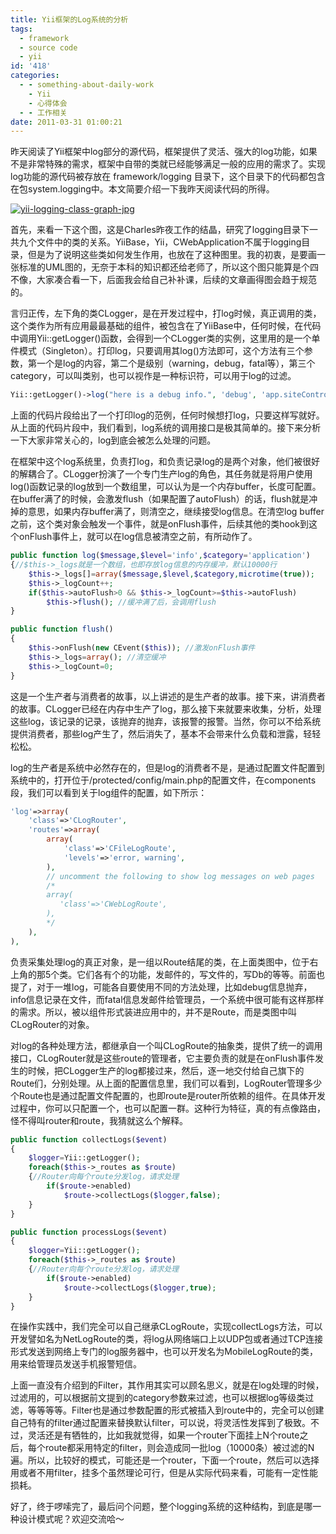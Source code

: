 ```yaml
---
title: Yii框架的Log系统的分析
tags:
  - framework
  - source code
  - yii
id: '418'
categories:
  - - something-about-daily-work
    - Yii
    - 心得体会
  - - 工作相关
date: 2011-03-31 01:00:21
---
```


昨天阅读了Yii框架中log部分的源代码，框架提供了灵活、强大的log功能，如果不是非常特殊的需求，框架中自带的类就已经能够满足一般的应用的需求了。实现log功能的源代码被存放在 framework/logging 目录下，这个目录下的代码都包含在包system.logging中。本文简要介绍一下我昨天阅读代码的所得。
<!-- more -->
[![yii-logging-class-graph-jpg](http://sexywp.com/wp-content/uploads/2011/03/class-graph.jpg)](http://sexywp.com/wp-content/uploads/2011/03/class-graph.jpg)

首先，来看一下这个图，这是Charles昨夜工作的结晶，研究了logging目录下一共九个文件中的类的关系。YiiBase，Yii，CWebApplication不属于logging目录，但是为了说明这些类如何发生作用，也放在了这种图里。我的初衷，是要画一张标准的UML图的，无奈于本科的知识都还给老师了，所以这个图只能算是个四不像，大家凑合看一下，后面我会给自己补补课，后续的文章画得图会趋于规范的。

言归正传，左下角的类CLogger，是在开发过程中，打log时候，真正调用的类，这个类作为所有应用最最基础的组件，被包含在了YiiBase中，任何时候，在代码中调用Yii::getLogger()函数，会得到一个CLogger类的实例，这里用的是一个单件模式（Singleton）。打印log，只要调用其log()方法即可，这个方法有三个参数，第一个是log的内容，第二个是级别（warning，debug，fatal等），第三个category，可以叫类别，也可以视作是一种标识符，可以用于log的过滤。

```php
Yii::getLogger()->log("here is a debug info.", 'debug', 'app.siteController');

```

上面的代码片段给出了一个打印log的范例，任何时候想打log，只要这样写就好。从上面的代码片段中，我们看到，log系统的调用接口是极其简单的。接下来分析一下大家非常关心的，log到底会被怎么处理的问题。

在框架中这个log系统里，负责打log，和负责记录log的是两个对象，他们被很好的解耦合了。CLogger扮演了一个专门生产log的角色，其任务就是将用户使用log()函数记录的log放到一个数组里，可以认为是一个内存buffer，长度可配置。在buffer满了的时候，会激发flush（如果配置了autoFlush）的话，flush就是冲掉的意思，如果内存buffer满了，则清空之，继续接受log信息。在清空log buffer之前，这个类对象会触发一个事件，就是onFlush事件，后续其他的类hook到这个onFlush事件上，就可以在log信息被清空之前，有所动作了。

```php
public function log($message,$level='info',$category='application')
{//$this->_logs就是一个数组，也即存放log信息的内存缓冲，默认10000行
    $this->_logs[]=array($message,$level,$category,microtime(true));
    $this->_logCount++;
    if($this->autoFlush>0 && $this->_logCount>=$this->autoFlush)
        $this->flush(); //缓冲满了后，会调用flush
}

public function flush()
{
    $this->onFlush(new CEvent($this)); //激发onFlush事件
    $this->_logs=array(); //清空缓冲
    $this->_logCount=0;
}

```

这是一个生产者与消费者的故事，以上讲述的是生产者的故事。接下来，讲消费者的故事。CLogger已经在内存中生产了log，那么接下来就要来收集，分析，处理这些log，该记录的记录，该抛弃的抛弃，该报警的报警。当然，你可以不给系统提供消费者，那些log产生了，然后消失了，基本不会带来什么负载和泄露，轻轻松松。

log的生产者是系统中必然存在的，但是log的消费者不是，是通过配置文件配置到系统中的，打开位于/protected/config/main.php的配置文件，在components段，我们可以看到关于log组件的配置，如下所示：

```php
'log'=>array(
    'class'=>'CLogRouter',
    'routes'=>array(
        array(
            'class'=>'CFileLogRoute',
            'levels'=>'error, warning',
        ),
        // uncomment the following to show log messages on web pages
        /*
        array(
           'class'=>'CWebLogRoute',
        ),
        */
    ),
),

```

负责采集处理log的真正对象，是一组以Route结尾的类，在上面类图中，位于右上角的那5个类。它们各有个的功能，发邮件的，写文件的，写Db的等等。前面也提了，对于一堆log，可能各自要使用不同的方法处理，比如debug信息抛弃，info信息记录在文件，而fatal信息发邮件给管理员，一个系统中很可能有这样那样的需求。所以，被以组件形式装进应用中的，并不是Route，而是类图中叫CLogRouter的对象。

对log的各种处理方法，都继承自一个叫CLogRoute的抽象类，提供了统一的调用接口，CLogRouter就是这些route的管理者，它主要负责的就是在onFlush事件发生的时候，把CLogger生产的log都接过来，然后，逐一地交付给自己旗下的Route们，分别处理。从上面的配置信息里，我们可以看到，LogRouter管理多少个Route也是通过配置文件配置的，也即route是router所依赖的组件。在具体开发过程中，你可以只配置一个，也可以配置一群。这种行为特征，真的有点像路由，怪不得叫router和route，我猜就这么个解释。

```php
public function collectLogs($event)
{
    $logger=Yii::getLogger();
    foreach($this->_routes as $route)
    {//Router向每个route分发log，请求处理
        if($route->enabled)
            $route->collectLogs($logger,false);
    }
}

public function processLogs($event)
{
    $logger=Yii::getLogger();
    foreach($this->_routes as $route)
    {//Router向每个route分发log，请求处理
        if($route->enabled)
            $route->collectLogs($logger,true);
    }
}

```

在操作实践中，我们完全可以自己继承CLogRoute，实现collectLogs方法，可以开发譬如名为NetLogRoute的类，将log从网络端口上以UDP包或者通过TCP连接形式发送到网络上专门的log服务器中，也可以开发名为MobileLogRoute的类，用来给管理员发送手机报警短信。

上面一直没有介绍到的Filter，其作用其实可以顾名思义，就是在log处理的时候，过滤用的，可以根据前文提到的category参数来过滤，也可以根据log等级类过滤，等等等等。Filter也是通过参数配置的形式被插入到route中的，完全可以创建自己特有的filter通过配置来替换默认filter，可以说，将灵活性发挥到了极致。不过，灵活还是有牺牲的，比如我就觉得，如果一个router下面挂上N个route之后，每个route都采用特定的filter，则会造成同一批log（10000条）被过滤的N遍。所以，比较好的模式，可能还是一个router，下面一个route，然后可以选择用或者不用filter，挂多个虽然理论可行，但是从实际代码来看，可能有一定性能损耗。

好了，终于啰嗦完了，最后问个问题，整个logging系统的这种结构，到底是哪一种设计模式呢？欢迎交流哈～